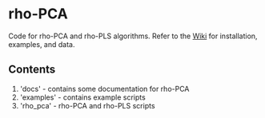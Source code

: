 # rho-PCA
Code for rho-PCA and rho-PLS algorithms.
Refer to the [Wiki](https://github.com/DataSlingers/rho-PCA/wiki) for installation, examples, and data.

## Contents
1. 'docs' - contains some documentation for rho-PCA
1. 'examples' - contains example scripts
1. 'rho_pca' - rho-PCA and rho-PLS scripts
